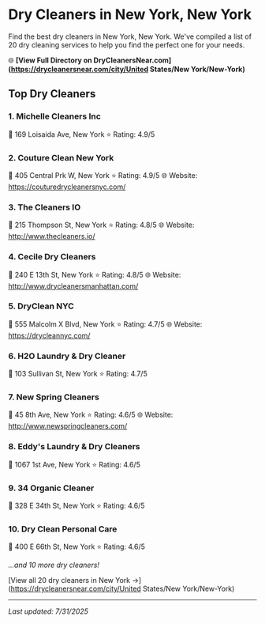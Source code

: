 # Dry Cleaners in New York, New York

Find the best dry cleaners in New York, New York. We've compiled a list of 20 dry cleaning services to help you find the perfect one for your needs.

🌐 **[View Full Directory on DryCleanersNear.com](https://drycleanersnear.com/city/United States/New York/New-York)**

## Top Dry Cleaners

### 1. Michelle Cleaners Inc
📍 169 Loisaida Ave, New York
⭐ Rating: 4.9/5

### 2. Couture Clean New York
📍 405 Central Prk W, New York
⭐ Rating: 4.9/5
🌐 Website: https://couturedrycleanersnyc.com/

### 3. The Cleaners IO
📍 215 Thompson St, New York
⭐ Rating: 4.8/5
🌐 Website: http://www.thecleaners.io/

### 4. Cecile Dry Cleaners
📍 240 E 13th St, New York
⭐ Rating: 4.8/5
🌐 Website: http://www.drycleanersmanhattan.com/

### 5. DryClean NYC
📍 555 Malcolm X Blvd, New York
⭐ Rating: 4.7/5
🌐 Website: https://drycleannyc.com/

### 6. H2O Laundry & Dry Cleaner
📍 103 Sullivan St, New York
⭐ Rating: 4.7/5

### 7. New Spring Cleaners
📍 45 8th Ave, New York
⭐ Rating: 4.6/5
🌐 Website: http://www.newspringcleaners.com/

### 8. Eddy's Laundry & Dry Cleaners
📍 1067 1st Ave, New York
⭐ Rating: 4.6/5

### 9. 34 Organic Cleaner
📍 328 E 34th St, New York
⭐ Rating: 4.6/5

### 10. Dry Clean Personal Care
📍 400 E 66th St, New York
⭐ Rating: 4.6/5


*...and 10 more dry cleaners!*

[View all 20 dry cleaners in New York →](https://drycleanersnear.com/city/United States/New York/New-York)

---

*Last updated: 7/31/2025*
